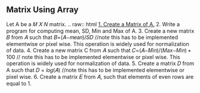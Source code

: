 ## Matrix Using Array
Let A be a 𝑀 𝑋 𝑁 matrix.
.. raw:: html
<a href="https://github.com/sudipde3/matrix/blob/main/basic-matrix.c">1. Create a Matrix of A.</a>
2. Write a program for computing mean, SD, Min and Max of A.
3. Create a new matrix 𝐵 from 𝐴 such that 𝐵=(𝐴−𝑚𝑒𝑎𝑛)/𝑆𝐷
    //note this has to be implemented elementwise or pixel wise.
   This operation is widely used for normalization of data.
4. Create a new matrix C from 𝐴 such that 𝐶=(𝐴−𝑀𝑖𝑛)/(𝑀𝑎𝑥−𝑀𝑖𝑛) ∗ 100
   // note this has to be implemented elementwise or pixel wise.
   This operation is widely used for normalization of data.
5. Create a matrix 𝐷 from A such that 𝐷 = 𝑙𝑜𝑔(𝐴)
   //note this has to be implemented elementwise or pixel wise.
6. Create a matrix 𝐸 from 𝐴, such that elements of even rows are equal to 1.
